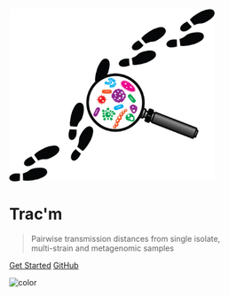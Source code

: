 <!-- _coverpage.md -->

<img src="_figures/tracm_logo.png" width="370">
<!-- ![logo](_figures/tracm_logo.jpeg) { width: 100px; } -->


# Trac'm

> Pairwise transmission distances from single isolate,  
multi-strain and metagenomic samples


[Get Started](#main)
[GitHub](https://github.com/gtonkinhill/tracm)


<!-- background color -->

![color](#f0f0f0)
